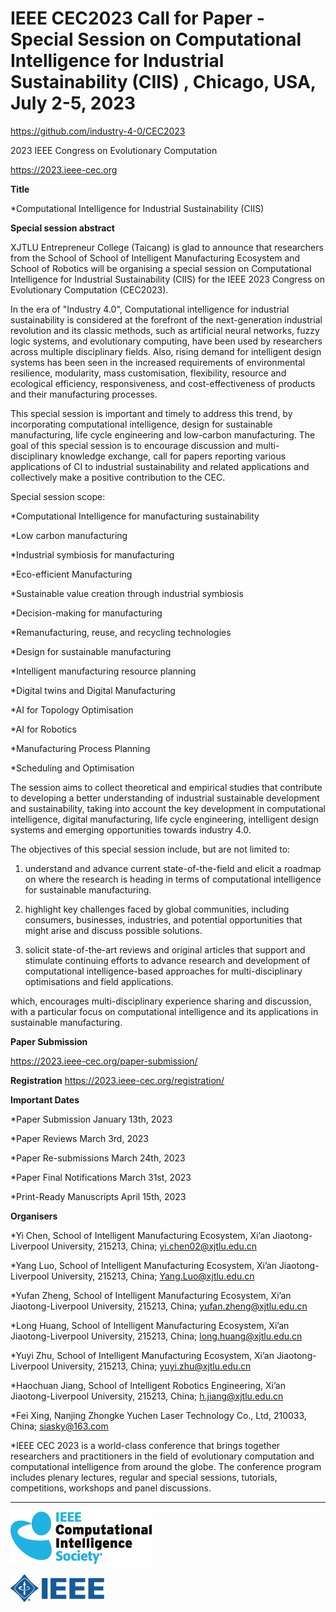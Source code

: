 
# IEEE CEC2023 Call for Paper -  Special Session on Computational Intelligence for Industrial Sustainability (CIIS) , Chicago, USA,  July 2-5, 2023 

https://github.com/industry-4-0/CEC2023

2023 IEEE Congress on Evolutionary Computation

https://2023.ieee-cec.org 

**Title**

*Computational Intelligence for Industrial Sustainability (CIIS) 


**Special session abstract**

XJTLU Entrepreneur College (Taicang) is glad to announce that researchers from the School of School of Intelligent Manufacturing Ecosystem and School of Robotics will be organising a special session on Computational Intelligence for Industrial Sustainability (CIIS) for the IEEE 2023 Congress on Evolutionary Computation (CEC2023). 

In the era of "Industry 4.0", Computational intelligence for industrial sustainability is considered at the forefront of the next-generation industrial revolution and its classic methods, such as artificial neural networks, fuzzy logic systems, and evolutionary computing, have been used by researchers across multiple disciplinary fields. Also, rising demand for intelligent design systems has been seen in the increased requirements of environmental resilience, modularity, mass customisation, flexibility, resource and ecological efficiency, responsiveness, and cost-effectiveness of products and their manufacturing processes.

This special session is important and timely to address this trend, by incorporating computational intelligence, design for sustainable manufacturing, life cycle engineering and low-carbon manufacturing. The goal of this special session is to encourage discussion and multi-disciplinary knowledge exchange, call for papers reporting various applications of CI to industrial sustainability and related applications and collectively make a positive contribution to the CEC.

Special session scope:

*Computational Intelligence for manufacturing sustainability

*Low carbon manufacturing

*Industrial symbiosis for manufacturing 

*Eco-efficient Manufacturing

*Sustainable value creation through industrial symbiosis

*Decision-making for manufacturing

*Remanufacturing, reuse, and recycling technologies

*Design for sustainable manufacturing 

*Intelligent manufacturing resource planning 

*Digital twins and Digital Manufacturing

*AI for Topology Optimisation

*AI for Robotics

*Manufacturing Process Planning 

*Scheduling and Optimisation

The session aims to collect theoretical and empirical studies that contribute to developing a better understanding of industrial sustainable development and sustainability, taking into account the key development in computational intelligence, digital manufacturing, life cycle engineering, intelligent design systems and emerging opportunities towards industry 4.0. 

The objectives of this special session include, but are not limited to:

1) understand and advance current state-of-the-field and elicit a roadmap on where the research is heading in terms of computational intelligence for sustainable manufacturing.

2) highlight key challenges faced by global communities, including consumers, businesses, industries, and potential opportunities that might arise and discuss possible solutions. 

3) solicit state-of-the-art reviews and original articles that support and stimulate continuing efforts to advance research and development of computational intelligence-based approaches for multi-disciplinary optimisations and field applications.

which, encourages multi-disciplinary experience sharing and discussion, with a particular focus on computational intelligence and its applications in sustainable manufacturing.

**Paper Submission**

https://2023.ieee-cec.org/paper-submission/

**Registration**
https://2023.ieee-cec.org/registration/

**Important Dates**

*Paper Submission	                   January 13th, 2023

*Paper Reviews	                   March 3rd, 2023

*Paper Re-submissions	March 24th, 2023

*Paper Final Notifications	March 31st, 2023

*Print-Ready Manuscripts	April 15th, 2023

**Organisers**

*Yi Chen, School of Intelligent Manufacturing Ecosystem, Xi’an Jiaotong-Liverpool University, 215213, China; yi.chen02@xjtlu.edu.cn 

*Yang Luo, School of Intelligent Manufacturing Ecosystem, Xi’an Jiaotong-Liverpool University, 215213, China; Yang.Luo@xjtlu.edu.cn

*Yufan Zheng, School of Intelligent Manufacturing Ecosystem, Xi’an Jiaotong-Liverpool University, 215213, China; yufan.zheng@xjtlu.edu.cn

*Long Huang, School of Intelligent Manufacturing Ecosystem, Xi’an Jiaotong-Liverpool University, 215213, China; long.huang@xjtlu.edu.cn

*Yuyi Zhu, School of Intelligent Manufacturing Ecosystem, Xi’an Jiaotong-Liverpool University, 215213, China; yuyi.zhu@xjtlu.edu.cn

*Haochuan Jiang, School of Intelligent Robotics Engineering, Xi’an Jiaotong-Liverpool University, 215213, China; h.jiang@xjtlu.edu.cn

*Fei Xing, Nanjing Zhongke Yuchen Laser Technology Co., Ltd, 210033, China; siasky@163.com


*IEEE CEC 2023 is a world-class conference that brings together researchers and practitioners in the field of evolutionary computation and computational intelligence from around the globe. The conference program includes plenary lectures, regular and special sessions, tutorials, competitions, workshops and panel discussions.

***
![](https://github.com/Digital-Manufacturing/CEC2023/blob/main/IEEE_CIS_logo_RGB_72ppi.jpg)

![](https://github.com/Digital-Manufacturing/CEC2023/blob/main/ieee-mb-blue-jpg_cec.jpg)

